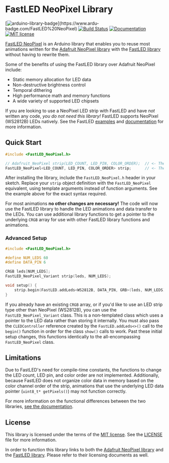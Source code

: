 # FastLED NeoPixel Library
[![arduino-library-badge](https://www.ardu-badge.com/badge/FastLED%20NeoPixel.svg?)](https://www.ardu-badge.com/FastLED%20NeoPixel) [![Build Status](https://github.com/dmadison/FastLED_NeoPixel/workflows/build/badge.svg)](https://github.com/dmadison/FastLED_NeoPixel/actions/workflows/ci.yml) [![Documentation](https://img.shields.io/badge/Docs-Doxygen-blue.svg)](http://dmadison.github.io/FastLED_NeoPixel/docs/index.html)
[![MIT license](https://img.shields.io/badge/License-MIT-orange.svg)](https://github.com/dmadison/FastLED_NeoPixel/blob/master/LICENSE)


[FastLED NeoPixel](https://github.com/dmadison/FastLED_NeoPixel/) is an Arduino library that enables you to reuse most animations written for the [Adafruit NeoPixel library](https://github.com/adafruit/Adafruit_NeoPixel) with the [FastLED library](https://github.com/FastLED/FastLED) without having to rewrite them.

Some of the benefits of using the FastLED library over Adafruit NeoPixel include:

* Static memory allocation for LED data
* Non-destructive brightness control
* Temporal dithering
* High performance math and memory functions
* A wide variety of supported LED chipsets

If you are looking to use a NeoPixel LED strip with FastLED and have *not* written any code, *you do not need this library!* FastLED supports NeoPixel (WS2812B) LEDs natively. See the FastLED [examples](https://github.com/FastLED/FastLED/blob/master/examples/Blink/Blink.ino) and [documentation](http://fastled.io/docs/) for more information.

## Quick Start

```cpp
#include <FastLED_NeoPixel.h>

// Adafruit_NeoPixel strip(LED_COUNT, LED_PIN, COLOR_ORDER);  // <- The original Adafruit_NeoPixel object
FastLED_NeoPixel<LED_COUNT, LED_PIN, COLOR_ORDER> strip;      // <- The new FastLED_NeoPixel object
```

After installing the library, include the `FastLED_NeoPixel.h` header in your sketch. Replace your `strip` object definition with the `FastLED_NeoPixel` equivalent, using template arguments instead of function arguments. See the example above for the exact syntax required.

For most animations **no other changes are necessary!** The code will now use the FastLED library to handle the LED animations and data transfer to the LEDs. You can use additional library functions to get a pointer to the underlying `CRGB` array for use with other FastLED library functions and animations.

### Advanced Setup

```cpp
#include <FastLED_NeoPixel.h>

#define NUM_LEDS 60
#define DATA_PIN 6

CRGB leds[NUM_LEDS];
FastLED_NeoPixel_Variant strip(leds, NUM_LEDS);

void setup() {
	strip.begin(FastLED.addLeds<WS2812B, DATA_PIN, GRB>(leds, NUM_LEDS));
}
```

If you already have an existing `CRGB` array, or if you'd like to use an LED strip type other than NeoPixel (WS2812B), you can use the `FastLED_NeoPixel_Variant` class. This is a non-templated class which uses a pointer to the LED data rather than storing it internally. You must also pass the `CLEDController` reference created by the `FastLED.addLeds<>()` call to the `begin()` function in order for the class `show()` calls to work. Past these initial setup changes, this functions identically to the all-encompassing `FastLED_NeoPixel` class.

## Limitations

Due to FastLED's need for compile-time constants, the functions to change the LED count, LED pin, and color order are not implemented. Additionally, because FastLED does not organize color data in memory based on the color channel order of the strip, animations that use the underlying LED data pointer (`uint8_t* getPixels()`) may not function correctly.

For more information on the functional differences between the two libraries, [see the documentation](http://dmadison.github.io/FastLED_NeoPixel/docs/modules.html).

## License

This library is licensed under the terms of the [MIT license](https://opensource.org/licenses/MIT). See the [LICENSE](https://github.com/dmadison/FastLED_NeoPixel/blob/master/LICENSE) file for more information.

In order to function this library links to both the [Adafruit NeoPixel library](https://github.com/adafruit/Adafruit_NeoPixel) and the [FastLED library](https://github.com/FastLED/FastLED). Please refer to their licensing documents as well.
